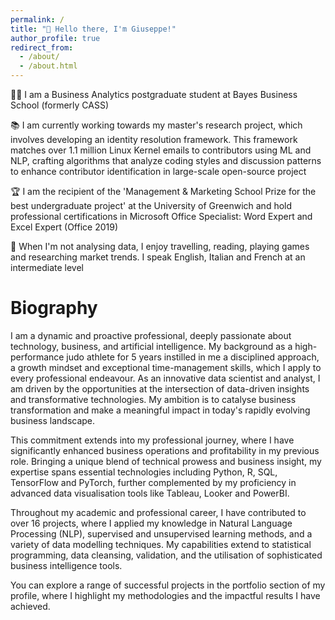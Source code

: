 ```yaml
---
permalink: /
title: "👋 Hello there, I'm Giuseppe!"
author_profile: true
redirect_from: 
  - /about/
  - /about.html
---
```

👨‍💻 I am a Business Analytics postgraduate student at Bayes Business School (formerly CASS)

📚 I am currently working towards my master's research project, which involves developing an identity resolution framework. This framework matches over 1.1 million Linux Kernel emails to contributors using ML and NLP, crafting algorithms that analyze coding styles and discussion patterns to enhance contributor identification in large-scale open-source project

🏆 I am the recipient of the 'Management & Marketing School Prize for the best undergraduate project' at the University of Greenwich and hold professional certifications in Microsoft Office Specialist: Word Expert and Excel Expert (Office 2019)

🛫 When I'm not analysing data, I enjoy travelling, reading, playing games and researching market trends. I speak English, Italian and French at an intermediate level

# Biography
I am a dynamic and proactive professional, deeply passionate about technology, business, and artificial intelligence. My background as a high-performance judo athlete for 5 years instilled in me a disciplined approach, a growth mindset and exceptional time-management skills, which I apply to every professional endeavour. As an innovative data scientist and analyst, I am driven by the opportunities at the intersection of data-driven insights and transformative technologies. My ambition is to catalyse business transformation and make a meaningful impact in today's rapidly evolving business landscape.

This commitment extends into my professional journey, where I have significantly enhanced business operations and profitability in my previous role. Bringing a unique blend of technical prowess and business insight, my expertise spans essential technologies including Python, R, SQL, TensorFlow and PyTorch, further complemented by my proficiency in advanced data visualisation tools like Tableau, Looker and PowerBI.

Throughout my academic and professional career, I have contributed to over 16 projects, where I applied my knowledge in Natural Language Processing (NLP), supervised and unsupervised learning methods, and a variety of data modelling techniques. My capabilities extend to statistical programming, data cleansing, validation, and the utilisation of sophisticated business intelligence tools.

You can explore a range of successful projects in the portfolio section of my profile, where I highlight my methodologies and the impactful results I have achieved.
